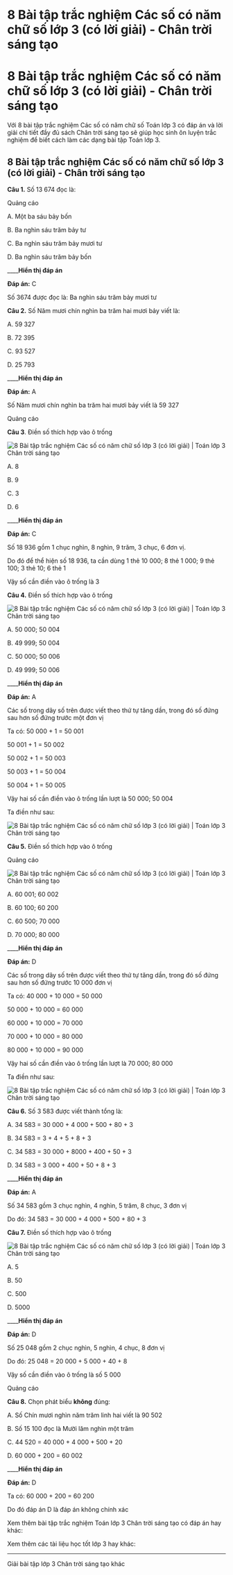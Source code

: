 # 8 Bài tập trắc nghiệm Các số có năm chữ số lớp 3 (có lời giải) - Chân trời sáng tạo

# 8 Bài tập trắc nghiệm Các số có năm chữ số lớp 3 (có lời giải) - Chân trời sáng tạo

Với 8 bài tập trắc nghiệm Các số có năm chữ số Toán lớp 3 có đáp án và lời giải chi tiết đầy đủ sách Chân trời sáng tạo sẽ giúp học sinh ôn luyện trắc nghiệm để biết cách làm các dạng bài tập Toán lớp 3.

## 8 Bài tập trắc nghiệm Các số có năm chữ số lớp 3 (có lời giải) - Chân trời sáng tạo

**Câu 1.** Số 13 674 đọc là:

Quảng cáo

A. Một ba sáu bảy bốn

B. Ba nghìn sáu trăm bảy tư

C. Ba nghìn sáu trăm bảy mươi tư

D. Ba nghìn sáu trăm bảy bốn

____**Hiển thị đáp án**

**Đáp án:** C

Số 3674 được đọc là: Ba nghìn sáu trăm bảy mươi tư

**Câu 2.** Số Năm mươi chín nghìn ba trăm hai mươi bảy viết là:

A. 59 327

B. 72 395

C. 93 527

D. 25 793

____**Hiển thị đáp án**

**Đáp án:** A

Số Năm mươi chín nghìn ba trăm hai mươi bảy viết là 59 327

Quảng cáo

**Câu 3**. Điền số thích hợp vào ô trống

![8 Bài tập trắc nghiệm Các số có năm chữ số lớp 3 \(có lời giải\) | Toán lớp 3 Chân trời sáng tạo](https://vietjack.com/toan-3-ct/images/trac-nghiem-cac-so-co-nam-chu-so-245376.PNG)

A. 8

B. 9

C. 3

D. 6

____**Hiển thị đáp án**

**Đáp án:** C

Số 18 936 gồm 1 chục nghìn, 8 nghìn, 9 trăm, 3 chục, 6 đơn vị. 

Do đó để thể hiện số 18 936, ta cần dùng 1 thẻ 10 000; 8 thẻ 1 000; 9 thẻ 100; 3 thẻ 10; 6 thẻ 1

Vậy số cần điền vào ô trống là 3

**Câu 4.** Điền số thích hợp vào ô trống

![8 Bài tập trắc nghiệm Các số có năm chữ số lớp 3 \(có lời giải\) | Toán lớp 3 Chân trời sáng tạo](https://vietjack.com/toan-3-ct/images/trac-nghiem-cac-so-co-nam-chu-so-245378.PNG)

A. 50 000; 50 004

B. 49 999; 50 004

C. 50 000; 50 006

D. 49 999; 50 006

____**Hiển thị đáp án**

**Đáp án:** A

Các số trong dãy số trên được viết theo thứ tự tăng dần, trong đó số đứng sau hơn số đứng trước một đơn vị

Ta có: 50 000 + 1 = 50 001

50 001 + 1 = 50 002

50 002 + 1 = 50 003

50 003 + 1 = 50 004

50 004 + 1 = 50 005

Vậy hai số cần điền vào ô trống lần lượt là 50 000; 50 004

Ta điền như sau:

![8 Bài tập trắc nghiệm Các số có năm chữ số lớp 3 \(có lời giải\) | Toán lớp 3 Chân trời sáng tạo](https://vietjack.com/toan-3-ct/images/trac-nghiem-cac-so-co-nam-chu-so-245379.PNG)

**Câu 5.** Điền số thích hợp vào ô trống

Quảng cáo

![8 Bài tập trắc nghiệm Các số có năm chữ số lớp 3 \(có lời giải\) | Toán lớp 3 Chân trời sáng tạo](https://vietjack.com/toan-3-ct/images/trac-nghiem-cac-so-co-nam-chu-so-245380.PNG)

A. 60 001; 60 002

B. 60 100; 60 200

C. 60 500; 70 000

D. 70 000; 80 000

____**Hiển thị đáp án**

**Đáp án:** D

Các số trong dãy số trên được viết theo thứ tự tăng dần, trong đó số đứng sau hơn số đứng trước 10 000 đơn vị

Ta có: 40 000 + 10 000 = 50 000

50 000 + 10 000 = 60 000

60 000 + 10 000 = 70 000

70 000 + 10 000 = 80 000

80 000 + 10 000 = 90 000

Vậy hai số cần điền vào ô trống lần lượt là 70 000; 80 000

Ta điền như sau:

![8 Bài tập trắc nghiệm Các số có năm chữ số lớp 3 \(có lời giải\) | Toán lớp 3 Chân trời sáng tạo](https://vietjack.com/toan-3-ct/images/trac-nghiem-cac-so-co-nam-chu-so-245381.PNG)

**Câu 6.** Số 3 583 được viết thành tổng là:

A. 34 583 = 30 000 + 4 000 + 500 + 80 + 3

B. 34 583 = 3 + 4 + 5 + 8 + 3

C. 34 583 = 30 000 + 8000 + 400 + 50 + 3

D. 34 583 = 3 000 + 400 + 50 + 8 + 3

____**Hiển thị đáp án**

**Đáp án:** A

Số 34 583 gồm 3 chục nghìn, 4 nghìn, 5 trăm, 8 chục, 3 đơn vị

Do đó: 34 583 = 30 000 + 4 000 + 500 + 80 + 3

**Câu 7.** Điền số thích hợp vào ô trống

![8 Bài tập trắc nghiệm Các số có năm chữ số lớp 3 \(có lời giải\) | Toán lớp 3 Chân trời sáng tạo](https://vietjack.com/toan-3-ct/images/trac-nghiem-cac-so-co-nam-chu-so-245382.PNG)

A. 5

B. 50

C. 500

D. 5000

____**Hiển thị đáp án**

**Đáp án:** D

Số 25 048 gồm 2 chục nghìn, 5 nghìn, 4 chục, 8 đơn vị

Do đó: 25 048 = 20 000 + 5 000 + 40 + 8

Vậy số cần điền vào ô trống là số 5 000

Quảng cáo

**Câu 8.** Chọn phát biểu **không** đúng:

A. Số Chín mươi nghìn năm trăm linh hai viết là 90 502

B. Số 15 100 đọc là Mười lăm nghìn một trăm

C. 44 520 = 40 000 + 4 000 + 500 + 20

D. 60 000 + 200 = 60 002

____**Hiển thị đáp án**

**Đáp án:** D

Ta có: 60 000 + 200 = 60 200

Do đó đáp án D là đáp án không chính xác

Xem thêm bài tập trắc nghiệm Toán lớp 3 Chân trời sáng tạo có đáp án hay khác:

Xem thêm các tài liệu học tốt lớp 3 hay khác:

* * *

Giải bài tập lớp 3 Chân trời sáng tạo khác
